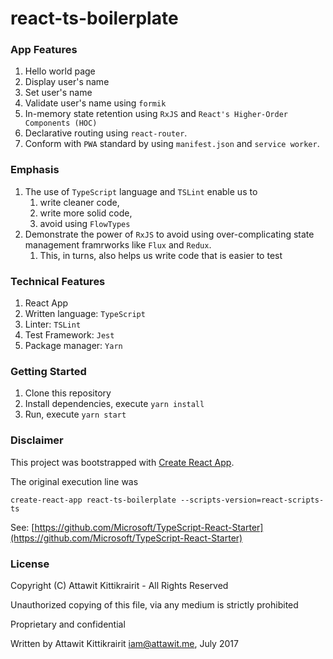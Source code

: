 # react-ts-boilerplate

### App Features

1. Hello world page
2. Display user's name
3. Set user's name
4. Validate user's name using `formik`
5. In-memory state retention using `RxJS` and `React's Higher-Order Components (HOC)`
6. Declarative routing using `react-router`.
7. Conform with `PWA` standard by using `manifest.json` and `service worker`.

### Emphasis

1. The use of `TypeScript` language and `TSLint` enable us to
   1. write cleaner code,
   2. write more solid code,
   3. avoid using `FlowTypes`
2. Demonstrate the power of `RxJS` to avoid using over-complicating state management framrworks like `Flux` and `Redux`.
   1. This, in turns, also helps us write code that is easier to test

### Technical Features

1. React App
2. Written language: `TypeScript`
3. Linter: `TSLint`
4. Test Framework: `Jest`
5. Package manager: `Yarn`

### Getting Started

1. Clone this repository
2. Install dependencies, execute `yarn install`
3. Run, execute `yarn start`


### Disclaimer

This project was bootstrapped with [Create React App](https://github.com/facebookincubator/create-react-app).

The original execution line was

```
create-react-app react-ts-boilerplate --scripts-version=react-scripts-ts
```

See: [https://github.com/Microsoft/TypeScript-React-Starter](https://github.com/Microsoft/TypeScript-React-Starter)

### License

Copyright (C) Attawit Kittikrairit - All Rights Reserved

Unauthorized copying of this file, via any medium is strictly prohibited

Proprietary and confidential

Written by Attawit Kittikrairit <iam@attawit.me>, July 2017

